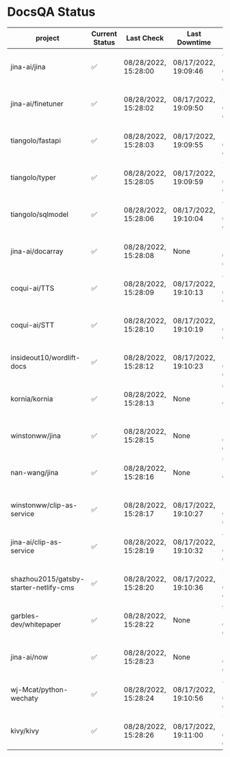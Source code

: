 # DocsQA Status

|               project                |Current Status|     Last Check     |   Last Downtime    |              % Uptime              |
|--------------------------------------|--------------|--------------------|--------------------|------------------------------------|
|jina-ai/jina                          |✅            |08/28/2022, 15:28:00|08/17/2022, 19:09:46|88.120 (since 08/15/2022, 07:09:42) |
|jina-ai/finetuner                     |✅            |08/28/2022, 15:28:02|08/17/2022, 19:09:50|23.810 (since 08/15/2022, 07:09:42) |
|tiangolo/fastapi                      |✅            |08/28/2022, 15:28:03|08/17/2022, 19:09:55|23.825 (since 08/15/2022, 07:09:42) |
|tiangolo/typer                        |✅            |08/28/2022, 15:28:05|08/17/2022, 19:09:59|74.393 (since 08/15/2022, 07:09:42) |
|tiangolo/sqlmodel                     |✅            |08/28/2022, 15:28:06|08/17/2022, 19:10:04|88.159 (since 08/15/2022, 07:09:42) |
|jina-ai/docarray                      |✅            |08/28/2022, 15:28:08|None                |100.000 (since 08/24/2022, 01:39:12)|
|coqui-ai/TTS                          |✅            |08/28/2022, 15:28:09|08/17/2022, 19:10:13|88.153 (since 08/15/2022, 07:09:42) |
|coqui-ai/STT                          |✅            |08/28/2022, 15:28:10|08/17/2022, 19:10:19|23.836 (since 08/15/2022, 07:09:42) |
|insideout10/wordlift-docs             |✅            |08/28/2022, 15:28:12|08/17/2022, 19:10:23|195.266 (since 08/15/2022, 07:09:42)|
|kornia/kornia                         |✅            |08/28/2022, 15:28:13|None                |64.215 (since 08/23/2022, 16:11:04) |
|winstonww/jina                        |✅            |08/28/2022, 15:28:15|None                |100.000 (since 08/26/2022, 06:21:28)|
|nan-wang/jina                         |✅            |08/28/2022, 15:28:16|None                |97.824 (since 08/24/2022, 15:11:24) |
|winstonww/clip-as-service             |✅            |08/28/2022, 15:28:17|08/17/2022, 19:10:27|23.854 (since 08/15/2022, 07:09:42) |
|jina-ai/clip-as-service               |✅            |08/28/2022, 15:28:19|08/17/2022, 19:10:32|88.180 (since 08/15/2022, 07:09:42) |
|shazhou2015/gatsby-starter-netlify-cms|✅            |08/28/2022, 15:28:20|08/17/2022, 19:10:36|23.859 (since 08/15/2022, 07:09:42) |
|garbles-dev/whitepaper                |✅            |08/28/2022, 15:28:22|None                |90.259 (since 08/24/2022, 01:39:12) |
|jina-ai/now                           |✅            |08/28/2022, 15:28:23|None                |100.000 (since 08/24/2022, 01:39:12)|
|wj-Mcat/python-wechaty                |✅            |08/28/2022, 15:28:24|08/17/2022, 19:10:56|84.593 (since 08/15/2022, 07:09:42) |
|kivy/kivy                             |✅            |08/28/2022, 15:28:26|08/17/2022, 19:11:00|72.463 (since 08/15/2022, 07:09:42) |
